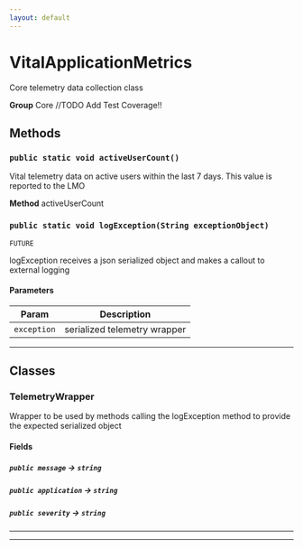 ```yaml
---
layout: default
---
```

# VitalApplicationMetrics

Core telemetry data collection class


**Group** Core //TODO Add Test Coverage!!

## Methods
### `public static void activeUserCount()`

Vital telemetry data on active users within the last 7 days.  This value is reported to the LMO


**Method** activeUserCount

### `public static void logException(String exceptionObject)`

`FUTURE`

logException receives a json serialized object and makes a callout to external logging

#### Parameters

|Param|Description|
|---|---|
|`exception`|serialized telemetry wrapper|

---
## Classes
### TelemetryWrapper

Wrapper to be used by methods calling the logException method to provide the expected serialized object

#### Fields

##### `public message` → `string`


##### `public application` → `string`


##### `public severity` → `string`


---

---
